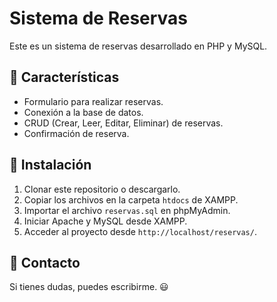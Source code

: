 # Sistema de Reservas

Este es un sistema de reservas desarrollado en PHP y MySQL.

## 📌 Características
- Formulario para realizar reservas.
- Conexión a la base de datos.
- CRUD (Crear, Leer, Editar, Eliminar) de reservas.
- Confirmación de reserva.

## 🚀 Instalación
1. Clonar este repositorio o descargarlo.
2. Copiar los archivos en la carpeta `htdocs` de XAMPP.
3. Importar el archivo `reservas.sql` en phpMyAdmin.
4. Iniciar Apache y MySQL desde XAMPP.
5. Acceder al proyecto desde `http://localhost/reservas/`.

## 📩 Contacto
Si tienes dudas, puedes escribirme. 😃
